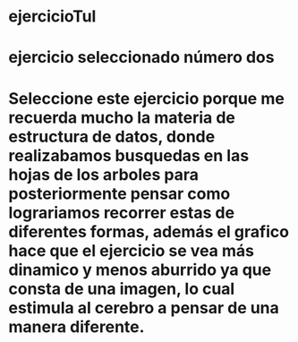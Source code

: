 # ejercicioTul

# ejercicio seleccionado número dos

# Seleccione este ejercicio porque me recuerda mucho la materia de estructura de datos, donde realizabamos busquedas en las hojas de los arboles para posteriormente pensar como lograriamos recorrer estas de diferentes formas, además el grafico hace que el ejercicio se vea más dinamico y menos aburrido ya que consta de una imagen, lo cual estimula al cerebro a pensar de una manera diferente.
